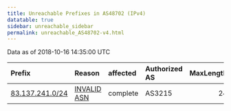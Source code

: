 ```yaml
---
title: Unreachable Prefixes in AS48702 (IPv4)
datatable: true
sidebar: unreachable_sidebar
permalink: unreachable_AS48702-v4.html
---
```


Data as of 2018-10-16 14:35:00 UTC


<div class="datatable-begin"></div>

| Prefix                                                   | Reason                                                                                                 | affected   | Authorized AS   |   MaxLength | Anchor                                         |   unreachable /24s |
|:---------------------------------------------------------|:-------------------------------------------------------------------------------------------------------|:-----------|:----------------|------------:|:-----------------------------------------------|-------------------:|
| [83.137.241.0/24](https://stat.ripe.net/83.137.241.0/24) | [INVALID ASN](https://rpki-validator.ripe.net/announcement-preview?asn=AS48702&prefix=83.137.241.0/24) | complete   | AS3215          |          24 | [RIPE](unreachable_RIPE_NCC_RPKI_Root-v4.html) |                  1 |

<div class="datatable-end"></div>